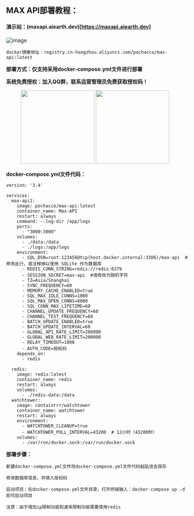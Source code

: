 ## MAX API部署教程：

#### 演示站：(maxapi.aiearth.dev)[https://maxapi.aiearth.dev]

![image](https://github.com/user-attachments/assets/e3190252-39f8-415f-b1b2-7bf64a04ab0f)

```
docker镜像地址：registry.cn-hangzhou.aliyuncs.com/pochacco/max-api:latest
```

**部署方式：仅支持采用docker-compose.yml文件进行部署**

**系统免费授权：加入QQ群，联系运营管理员免费获取授权码！**

<figure class="half">     
    <img src="https://github.com/user-attachments/assets/340591ba-a94b-4059-a0e9-05c7fb68a7fa" width="200">     
    <img src="https://github.com/user-attachments/assets/8b46f489-118f-4a9d-a237-cd1d3a0c4827" width="200"> 
</figure>

**docker-compose.yml文件代码：**

```
version: '3.4'

services:
  max-api1:
    image: pochacco/max-api:latest
    container_name: Max-API
    restart: always
    command: --log-dir /app/logs
    ports:
      - "3000:3000"
    volumes:
      - ./data:/data
      - ./logs:/app/logs
    environment:
      - SQL_DSN=root:123456@tcp(host.docker.internal:3306)/max-api  # 修改此行，或注释掉以使用 SQLite 作为数据库
      - REDIS_CONN_STRING=redis://redis:6379
      - SESSION_SECRET=max-api  #请修改为随机字符
      - TZ=Asia/Shanghai
      - SYNC_FREQUENCY=60
      - MEMORY_CACHE_ENABLED=true
      - SQL_MAX_IDLE_CONNS=1000
      - SQL_MAX_OPEN_CONNS=8000
      - SQL_CONN_MAX_LIFETIME=60
      - CHANNEL_UPDATE_FREQUENCY=60
      - CHANNEL_TEST_FREQUENCY=60
      - BATCH_UPDATE_ENABLED=true
      - BATCH_UPDATE_INTERVAL=60
      - GLOBAL_API_RATE_LIMIT=200000
      - GLOBAL_WEB_RATE_LIMIT=200000
      - RELAY_TIMEOUT=1000
      - AUTH_CODE=授权码
    depends_on:
      - redis

  redis:
    image: redis:latest
    container_name: redis
    restart: always
    volumes:
      - ./redis-data:/data
  watchtower:
    image: containrrr/watchtower
    container_name: watchtower
    restart: always
    environment:
      - WATCHTOWER_CLEANUP=true
      - WATCHTOWER_POLL_INTERVAL=43200  # 12小时（43200秒）
    volumes:
      - /var/run/docker.sock:/var/run/docker.sock
```

**部署步骤：**

```
新建docker-compose.yml文件将docker-compose.yml文件代码粘贴进去保存

修改数据库信息，并填入授权码

启动项目：在docker-compose.yml文件目录，打开终端输入：docker-compose up -d 即可启动项目

注意：由于增加ip限制功能和速率限制功能需要使用redis
```

